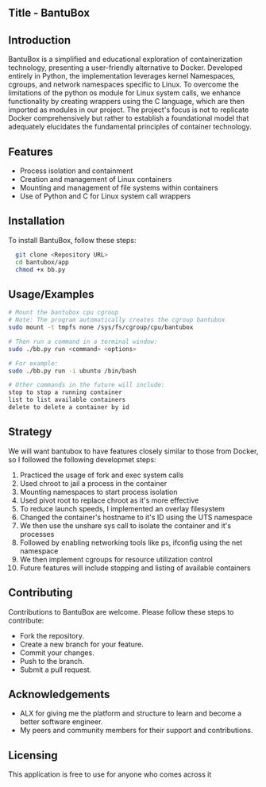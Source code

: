 
## Title - BantuBox

## Introduction
BantuBox is a simplified and educational exploration of containerization technology, presenting a user-friendly alternative to Docker. Developed entirely in Python, the implementation leverages kernel Namespaces, cgroups, and network namespaces specific to Linux. To overcome the limitations of the python os module for Linux system calls, we enhance functionality by creating wrappers using the C language, which are then imported as modules in our project. The project's focus is not to replicate Docker comprehensively but rather to establish a foundational model that adequately elucidates the fundamental principles of container technology.


## Features

- Process isolation and containment
- Creation and management of Linux containers
- Mounting and management of file systems within containers
- Use of Python and C for Linux system call wrappers



## Installation

To install BantuBox, follow these steps:

```bash
  git clone <Repository URL>
  cd bantubox/app
  chmod +x bb.py
```


## Usage/Examples

```bash
# Mount the bantubox cpu cgroup
# Note: The program automatically creates the cgroup bantubox
sudo mount -t tmpfs none /sys/fs/cgroup/cpu/bantubox

# Then run a command in a terminal window:
sudo ./bb.py run <command> <options>

# For example:
sudo ./bb.py run -i ubuntu /bin/bash

# Other commands in the future will include:
stop to stop a running container
list to list available containers
delete to delete a container by id
```


## Strategy

We will want bantubox to have features closely similar to those from Docker, so I followed the following developmet steps:

1. Practiced the usage of fork and exec system calls
2. Used chroot to jail a process in the container
3. Mounting namespaces to start process isolation
4. Used pivot root to replace chroot as it's more effective
5. To reduce launch speeds, I implemented an overlay filesystem
6. Changed the container's hostname to it's ID using the UTS namespace
7. We then use the unshare sys call to isolate the container and it's processes
8. Followed by enabling networking tools like ps, ifconfig using the net namespace
9. We then implement cgroups for resource utilization control
10. Future features will include stopping and listing of available containers


## Contributing

Contributions to BantuBox are welcome. Please follow these steps to contribute:
- Fork the repository.
- Create a new branch for your feature.
- Commit your changes.
- Push to the branch.
- Submit a pull request.

## Acknowledgements

- ALX for giving me the platform and structure to learn and become a better software engineer.
- My peers and community members for their support and contributions.


## Licensing
This application is free to use for anyone who comes across it

